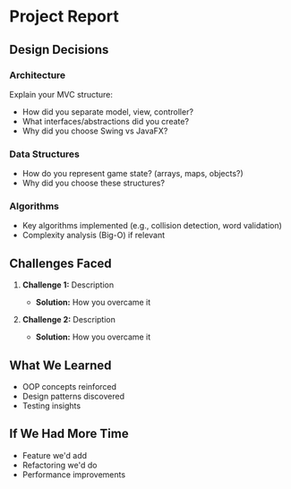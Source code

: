 # Project Report

## Design Decisions

### Architecture
Explain your MVC structure:
- How did you separate model, view, controller?
- What interfaces/abstractions did you create?
- Why did you choose Swing vs JavaFX?

### Data Structures
- How do you represent game state? (arrays, maps, objects?)
- Why did you choose these structures?

### Algorithms
- Key algorithms implemented (e.g., collision detection, word validation)
- Complexity analysis (Big-O) if relevant

## Challenges Faced
1. **Challenge 1:** Description
   - **Solution:** How you overcame it
   
2. **Challenge 2:** Description
   - **Solution:** How you overcame it

## What We Learned
- OOP concepts reinforced
- Design patterns discovered
- Testing insights

## If We Had More Time
- Feature we'd add
- Refactoring we'd do
- Performance improvements
